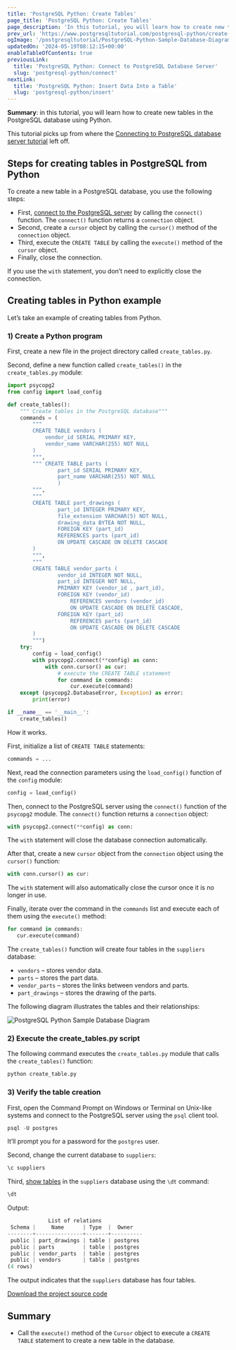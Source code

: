 ```yaml
---
title: 'PostgreSQL Python: Create Tables'
page_title: 'PostgreSQL Python: Create Tables'
page_description: 'In this tutorial, you will learn how to create new tables in the PostgreSQL database using Python.'
prev_url: 'https://www.postgresqltutorial.com/postgresql-python/create-tables/'
ogImage: '/postgresqltutorial/PostgreSQL-Python-Sample-Database-Diagram.png'
updatedOn: '2024-05-19T08:12:15+00:00'
enableTableOfContents: true
previousLink:
  title: 'PostgreSQL Python: Connect to PostgreSQL Database Server'
  slug: 'postgresql-python/connect'
nextLink:
  title: 'PostgreSQL Python: Insert Data Into a Table'
  slug: 'postgresql-python/insert'
---
```


**Summary**: in this tutorial, you will learn how to create new tables in the PostgreSQL database using Python.

This tutorial picks up from where the [Connecting to PostgreSQL database server tutorial](connect) left off.

## Steps for creating tables in PostgreSQL from Python

To create a new table in a PostgreSQL database, you use the following steps:

- First, [connect to the PostgreSQL server](connect) by calling the `connect()` function. The `connect()` function returns a `connection` object.
- Second, create a `cursor` object by calling the `cursor()` method of the `connection` object.
- Third, execute the `CREATE TABLE` by calling the `execute()` method of the `cursor` object.
- Finally, close the connection.

If you use the `with` statement, you don’t need to explicitly close the connection.

## Creating tables in Python example

Let’s take an example of creating tables from Python.

### 1\) Create a Python program

First, create a new file in the project directory called `create_tables.py`.

Second, define a new function called `create_tables()` in the `create_tables.py` module:

```python
import psycopg2
from config import load_config

def create_tables():
    """ Create tables in the PostgreSQL database"""
    commands = (
        """
        CREATE TABLE vendors (
            vendor_id SERIAL PRIMARY KEY,
            vendor_name VARCHAR(255) NOT NULL
        )
        """,
        """ CREATE TABLE parts (
                part_id SERIAL PRIMARY KEY,
                part_name VARCHAR(255) NOT NULL
                )
        """,
        """
        CREATE TABLE part_drawings (
                part_id INTEGER PRIMARY KEY,
                file_extension VARCHAR(5) NOT NULL,
                drawing_data BYTEA NOT NULL,
                FOREIGN KEY (part_id)
                REFERENCES parts (part_id)
                ON UPDATE CASCADE ON DELETE CASCADE
        )
        """,
        """
        CREATE TABLE vendor_parts (
                vendor_id INTEGER NOT NULL,
                part_id INTEGER NOT NULL,
                PRIMARY KEY (vendor_id , part_id),
                FOREIGN KEY (vendor_id)
                    REFERENCES vendors (vendor_id)
                    ON UPDATE CASCADE ON DELETE CASCADE,
                FOREIGN KEY (part_id)
                    REFERENCES parts (part_id)
                    ON UPDATE CASCADE ON DELETE CASCADE
        )
        """)
    try:
        config = load_config()
        with psycopg2.connect(**config) as conn:
            with conn.cursor() as cur:
                # execute the CREATE TABLE statement
                for command in commands:
                    cur.execute(command)
    except (psycopg2.DatabaseError, Exception) as error:
        print(error)

if __name__ == '__main__':
    create_tables()
```

How it works.

First, initialize a list of `CREATE TABLE` statements:

```python
commands = ...
```

Next, read the connection parameters using the `load_config()` function of the `config` module:

```python
config = load_config()
```

Then, connect to the PostgreSQL server using the `connect()` function of the `psycopg2` module. The `connect()` function returns a `connection` object:

```python
with psycopg2.connect(**config) as conn:
```

The `with` statement will close the database connection automatically.

After that, create a new `cursor` object from the `connection` object using the `cursor()` function:

```python
with conn.cursor() as cur:
```

The `with` statement will also automatically close the cursor once it is no longer in use.

Finally, iterate over the command in the `commands` list and execute each of them using the `execute()` method:

```python
for command in commands:
   cur.execute(command)
```

The `create_tables()` function will create four tables in the `suppliers` database:

- `vendors` – stores vendor data.
- `parts` – stores the part data.
- `vendor_parts` – stores the links between vendors and parts.
- `part_drawings` – stores the drawing of the parts.

The following diagram illustrates the tables and their relationships:

![PostgreSQL Python Sample Database Diagram](/postgresqltutorial/PostgreSQL-Python-Sample-Database-Diagram.png)

### 2\) Execute the create_tables.py script

The following command executes the `create_tables.py` module that calls the `create_tables()` function:

```python
python create_table.py
```

### 3\) Verify the table creation

First, open the Command Prompt on Windows or Terminal on Unix\-like systems and connect to the PostgreSQL server using the `psql` client tool.

```python
psql -U postgres
```

It’ll prompt you for a password for the `postgres` user.

Second, change the current database to `suppliers`:

```python
\c suppliers
```

Third, [show tables](../postgresql-administration/postgresql-show-tables) in the `suppliers` database using the `\dt` command:

```python
\dt
```

Output:

```python
             List of relations
 Schema |     Name      | Type  |  Owner
--------+---------------+-------+----------
 public | part_drawings | table | postgres
 public | parts         | table | postgres
 public | vendor_parts  | table | postgres
 public | vendors       | table | postgres
(4 rows)
```

The output indicates that the `suppliers` database has four tables.

[Download the project source code](/postgresqltutorial/create_tables.zip)

## Summary

- Call the `execute()` method of the `Cursor` object to execute a `CREATE TABLE` statement to create a new table in the database.

